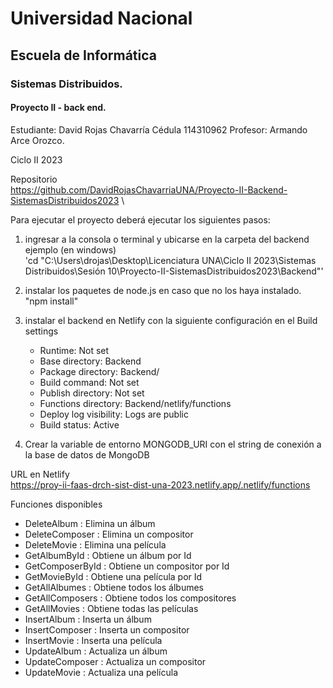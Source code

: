 # Universidad Nacional 
## Escuela de Informática 
### Sistemas Distribuidos.

#### Proyecto II - back end.

Estudiante: 
David Rojas Chavarría
Cédula
114310962
Profesor:
Armando Arce Orozco.

Ciclo II 2023

Repositorio \
    https://github.com/DavidRojasChavarriaUNA/Proyecto-II-Backend-SistemasDistribuidos2023 \

Para ejecutar el proyecto deberá ejecutar los siguientes pasos:

1. ingresar a la consola o terminal y ubicarse en la carpeta del backend \
	ejemplo (en windows)\
		 'cd "C:\Users\drojas\Desktop\Licenciatura UNA\Ciclo II 2023\Sistemas Distribuidos\Sesión 10\Proyecto-II-SistemasDistribuidos2023\Backend"'
	
2. instalar los paquetes de node.js en caso que no los haya instalado. \
	"npm install"

3. instalar el backend en Netlify con la siguiente configuración en el Build settings
   - Runtime: Not set
   - Base directory: Backend
   - Package directory: Backend/
   - Build command: Not set
   - Publish directory: Not set
   - Functions directory: Backend/netlify/functions
   - Deploy log visibility: Logs are public
   - Build status: Active

4. Crear la variable de entorno MONGODB_URI con el string de conexión a la base de datos de MongoDB

URL en Netlify \
https://proy-ii-faas-drch-sist-dist-una-2023.netlify.app/.netlify/functions

Funciones disponibles
- DeleteAlbum : Elimina un álbum
- DeleteComposer : Elimina un compositor
- DeleteMovie : Elimina una película
- GetAlbumById : Obtiene un álbum por Id
- GetComposerById : Obtiene un compositor por Id
- GetMovieById : Obtiene una película por Id
- GetAllAlbumes : Obtiene todos los álbumes
- GetAllComposers : Obtiene todos los compositores
- GetAllMovies : Obtiene todas las películas
- InsertAlbum : Inserta un álbum
- InsertComposer : Inserta un compositor
- InsertMovie : Inserta una película
- UpdateAlbum : Actualiza un álbum
- UpdateComposer : Actualiza un compositor
- UpdateMovie : Actualiza una película